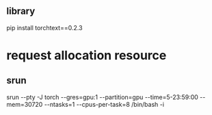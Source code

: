 ## library
 pip install torchtext==0.2.3


 # request allocation resource
## srun
srun --pty -J torch --gres=gpu:1 --partition=gpu --time=5-23:59:00 --mem=30720 --ntasks=1 --cpus-per-task=8 /bin/bash -i
